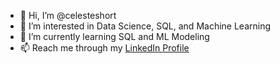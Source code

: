 - 👋 Hi, I’m @celesteshort
- 👀 I’m interested in Data Science, SQL, and Machine Learning
- 🌱 I’m currently learning SQL and ML Modeling
- 📫 Reach me through my [LinkedIn Profile](https://www.linkedin.com/in/celeste-short) 

<!---
celesteshort/celesteshort is a ✨ special ✨ repository because its `README.md` (this file) appears on your GitHub profile.
You can click the Preview link to take a look at your changes.
--->
